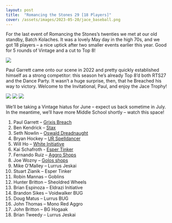 ```yaml
---
layout: post
title:  "Romancing the Stones 29 [18 Players]"
cover: /assets/images/2023-05-20/jace_baseball.png
---
```


For the last event of Romancing the Stones’s twenties we met at our old
standby, Batch Kolaches. It was a lovely May day in the high 70s, and we got 18
players – a nice uptick after two smaller events earlier this year. Good for
5 rounds of Vintage and a cut to Top 8!

![]({{site.cdn_url}}/assets/images/2023-05-20/batch.jpg)

Paul Garrett came onto our scene in 2022 and pretty quickly established himself
as a strong competitor: this season he’s already Top 8’d both RTS27 and the
Dance Party. It wasn’t a huge surprise, then, that he Breached his way to
victory. Welcome to the Invitational, Paul, and enjoy the Jace Trophy!

![]({{site.cdn_url}}/assets/images/2023-05-20/top_4.jpg)
![]({{site.cdn_url}}/assets/images/2023-05-20/finals.jpg)
![]({{site.cdn_url}}/assets/images/2023-05-20/paul_champ.jpg)

We’ll be taking a Vintage hiatus for June – expect us back sometime in
July. In the meantime, we’ll have more Middle School shortly – watch this
space!


1.	Paul Garrett – [Grixis Breach]({{site.cdn_url}}/assets/images/2023-05-20/paul_breach.txt)
2.	Ben Kendrick – [Stax]({{site.cdn_url}}/assets/images/2023-05-20/ben_stax.txt)
3.	Seth Nowlin – [Oswald Dreadnaught]({{site.cdn_url}}/assets/images/2023-05-20/seth_dreadnaught.txt)
4.	Bryan Hockey – [UR Spelldancer]({{site.cdn_url}}/assets/images/2023-05-20/hockey_spelldancer.txt)
5.	Will Ho – [White Initiative]({{site.cdn_url}}/assets/images/2023-05-20/will_initiative.txt)
5.  Kai Schafroth - [Esper Tinker]({{site.cdn_url}}/assets/images/2023-05-20/kai_esper.txt)
6.	Fernando Ruiz – [Aggro Shops]({{site.cdn_url}}/assets/images/2023-05-20/fernando_shops.txt)
7.	Joe Wozny – [Golos shops]({{site.cdn_url}}/assets/images/2023-05-20/joe_shops.txt)
8.	Mike O’Malley – Lurrus Jeskai
9.	Stuart Zianik – Esper Tinker
10.	Robin Mannas – Goblins
11.	Hunter Britton – Sheoldred Wheels
12.	Brian Espinoza – Eldrazi Initiative
13.	Brandon Sikes – Voidwalker BUG
14.	Doug Matus – Lurrus BUG
15.	John Thomas – Mono Red Aggro
16.	John Britton – BG Hogaak
17.	Brian Tweedy – Lurrus Jeskai

